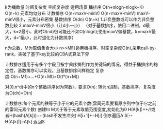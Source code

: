 k为桶数量
          时间复杂度          空间复杂度        适用场景
桶排序     O(n+nlogn-nlogk+K)   O(n+k)           元素均匀分布
计数排序   O(n+maxV-minV)     O(n+maxV-minV)   maxV-minV很小，元素分布密集
基数排序   O(dn)              O(n+k)           1.非负整数或可以作为非负整数比较 2.maxV-minV很小（让d小一点）
（对于基数排序，使用二进制，d最大，k=2最小，此时O(nd)很可能还不如O(nlogn);使用maxV做基数，k=maxV最大，d=1最小，此时退化为计数排序）

n为总数，M为取值集合大小
n>>M时适用桶排序，时空复杂度O(n),采用call-by-rank，突破了基于key比较的CBA式算法下界

计数排序适用于有多个字段且按字典序排列作为关键码的情况，得益于桶排序的稳定性，基数排序可以实现，且基数排序同样稳定
复杂度:O(n+M1)+...+O(n+Mt)=O(t*(n+M))

对[0,n^d)中的n个整数排序(d为常数)，要求O(n):
转为n进制，基数排序，复杂度为O(dn)=O(n)

计数排序:每个元素的秩等于小于它的元素个数(雷同元素要看原序列中位于它之前的雷同元素个数)
创建ht M大于等于元素取值范围宽度,初始化为0
H(A[k])++//或者H(hash(A[k]))++(hash不发生冲突)
H[i+1]+=H[i]
倒序遍历A
S[--H(A[k])]=A[k]
返回S

